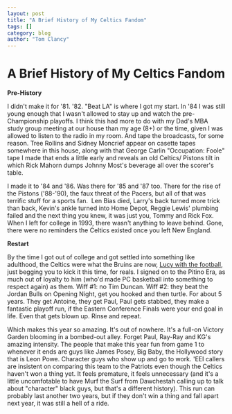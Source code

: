 ```yaml
---
layout: post
title: "A Brief History of My Celtics Fandom"
tags: []
category: blog
author: "Tom Clancy"
---
```


# A Brief History of My Celtics Fandom

<strong>Pre-History</strong>

I didn't make it for '81. '82. "Beat LA" is where I got my start. In '84 I was still young enough that I wasn't allowed to stay up and watch the pre-Championship playoffs. I think this had more to do with my Dad's MBA study group meeting at our house than my age (8+) or the time, given I was allowed to listen to the radio in my room. And tape the broadcasts, for some reason. Tree Rollins and Sidney Moncrief appear on casette tapes somewhere in this house, along with that George Carlin "Occupation: Foole" tape I made that ends a little early and reveals an old Celtics/ Pistons tilt in which Rick Mahorn dumps Johnny Most's beverage all over the scorer's table.

I made it to '84 and '86. Was there for '85 and '87 too. There for the rise of the Pistons ('88-'90), the faux threat of the Pacers, but all of that was terrific stuff for a sports fan.  Len Bias died, Larry's back turned more trick than back, Kevin's ankle turned into Home Depot, Reggie Lewis' plumbing failed and the next thing you knew, it was just you, Tommy and Rick Fox. When I left for college in 1993, there wasn't anything to leave behind. Gone, there were no reminders the Celtics existed once you left New England.

<strong>Restart</strong>

By the time I got out of college and got settled into something like adulthood, the Celtics were what the Bruins are now, <a href="http://www.youtube.com/watch?v=Ebpod5LqFts" title="For Michelle, who had no idea what I meant" target="_blank">Lucy with the football</a>, just begging you to kick it this time, for reals. I signed on to the Pitino Era, as much out of loyalty to him (who'd made PC basketball into something to respect again) as them. Wiff #1: no Tim Duncan. Wiff #2: they beat the Jordan Bulls on Opening Night, get you hooked and then turtle. For about 5 years. They get Antoine, they get Paul, Paul gets stabbed, they make a fantastic playoff run, if the Eastern Conference Finals were your end goal in life. Even that gets blown up. Rinse and repeat.

Which makes this year so amazing. It's out of nowhere. It's a full-on Victory Garden blooming in a bombed-out alley. Forget Paul, Ray-Ray and KG's amazing intensity. The people that make this year fun from game 1 to whenever it ends are guys like James Posey, Big Baby, the Hollywood story that is Leon Powe. Character guys who show up and go to work. 'EEI callers are insistent on comparing this team to the Patriots even though the Celtics haven't won a thing yet. It feels premature, it feels unnecessary (and it's a little uncomfotable to have Murf the Surf from Dawchestah calling up to talk about "character" black guys, but that's a different history). This run can probably last another two years, but if they don't win a thing and fall apart next year, it was still a hell of a ride.
